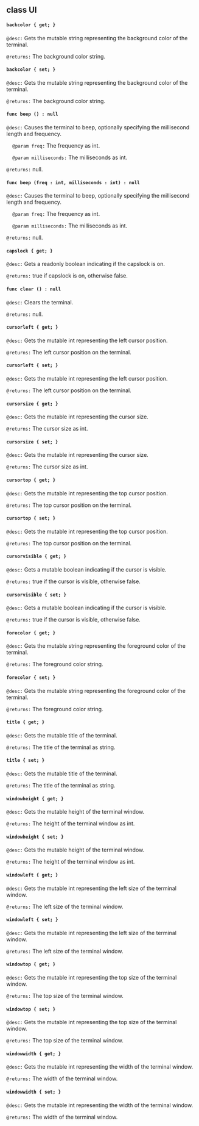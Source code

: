 ## class UI

#### ```backcolor { get; }```

```@desc:``` Gets the mutable string representing the background color of the terminal.

```@returns:``` The background color string.

#### ```backcolor { set; }```

```@desc:``` Gets the mutable string representing the background color of the terminal.

```@returns:``` The background color string.

#### ```func beep () : null```

```@desc:``` Causes the terminal to beep, optionally specifying the millisecond length and frequency.

&nbsp;&nbsp;&nbsp;&nbsp;```@param freq:``` The frequency as int.

&nbsp;&nbsp;&nbsp;&nbsp;```@param milliseconds:``` The milliseconds as int.

```@returns:``` null.

#### ```func beep (freq : int, milliseconds : int) : null```

```@desc:``` Causes the terminal to beep, optionally specifying the millisecond length and frequency.

&nbsp;&nbsp;&nbsp;&nbsp;```@param freq:``` The frequency as int.

&nbsp;&nbsp;&nbsp;&nbsp;```@param milliseconds:``` The milliseconds as int.

```@returns:``` null.

#### ```capslock { get; }```

```@desc:``` Gets a readonly boolean indicating if the capslock is on.

```@returns:``` true if capslock is on, otherwise false.

#### ```func clear () : null```

```@desc:``` Clears the terminal.

```@returns:``` null.

#### ```cursorleft { get; }```

```@desc:``` Gets the mutable int representing the left cursor position.

```@returns:``` The left cursor position on the terminal.

#### ```cursorleft { set; }```

```@desc:``` Gets the mutable int representing the left cursor position.

```@returns:``` The left cursor position on the terminal.

#### ```cursorsize { get; }```

```@desc:``` Gets the mutable int representing the cursor size.

```@returns:``` The cursor size as int.

#### ```cursorsize { set; }```

```@desc:``` Gets the mutable int representing the cursor size.

```@returns:``` The cursor size as int.

#### ```cursortop { get; }```

```@desc:``` Gets the mutable int representing the top cursor position.

```@returns:``` The top cursor position on the terminal.

#### ```cursortop { set; }```

```@desc:``` Gets the mutable int representing the top cursor position.

```@returns:``` The top cursor position on the terminal.

#### ```cursorvisible { get; }```

```@desc:``` Gets a mutable boolean indicating if the cursor is visible.

```@returns:``` true if the cursor is visible, otherwise false.

#### ```cursorvisible { set; }```

```@desc:``` Gets a mutable boolean indicating if the cursor is visible.

```@returns:``` true if the cursor is visible, otherwise false.

#### ```forecolor { get; }```

```@desc:``` Gets the mutable string representing the foreground color of the terminal.

```@returns:``` The foreground color string.

#### ```forecolor { set; }```

```@desc:``` Gets the mutable string representing the foreground color of the terminal.

```@returns:``` The foreground color string.

#### ```title { get; }```

```@desc:``` Gets the mutable title of the terminal.

```@returns:``` The title of the terminal as string.

#### ```title { set; }```

```@desc:``` Gets the mutable title of the terminal.

```@returns:``` The title of the terminal as string.

#### ```windowheight { get; }```

```@desc:``` Gets the mutable height of the terminal window.

```@returns:``` The height of the terminal window as int.

#### ```windowheight { set; }```

```@desc:``` Gets the mutable height of the terminal window.

```@returns:``` The height of the terminal window as int.

#### ```windowleft { get; }```

```@desc:``` Gets the mutable int representing the left size of the terminal window.

```@returns:``` The left size of the terminal window.

#### ```windowleft { set; }```

```@desc:``` Gets the mutable int representing the left size of the terminal window.

```@returns:``` The left size of the terminal window.

#### ```windowtop { get; }```

```@desc:``` Gets the mutable int representing the top size of the terminal window.

```@returns:``` The top size of the terminal window.

#### ```windowtop { set; }```

```@desc:``` Gets the mutable int representing the top size of the terminal window.

```@returns:``` The top size of the terminal window.

#### ```windowwidth { get; }```

```@desc:``` Gets the mutable int representing the width of the terminal window.

```@returns:``` The width of the terminal window.

#### ```windowwidth { set; }```

```@desc:``` Gets the mutable int representing the width of the terminal window.

```@returns:``` The width of the terminal window.

